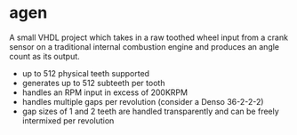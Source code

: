 # agen

A small VHDL project which takes in a raw toothed wheel input from a crank sensor on a traditional internal combustion engine and produces an angle count as its output.

* up to 512 physical teeth supported
* generates up to 512 subteeth per tooth
* handles an RPM input in excess of 200KRPM
* handles multiple gaps per revolution (consider a Denso 36-2-2-2)
* gap sizes of 1 and 2 teeth are handled transparently and can be freely intermixed per revolution